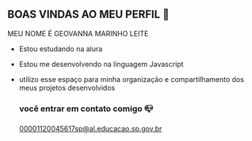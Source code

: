 ## BOAS VINDAS AO MEU PERFIL 💙

MEU NOME É GEOVANNA MARINHO LEITE

- Estou estudando na alura
- Estou me desenvolvendo na linguagem Javascript
- utilizo esse espaço para minha organização e compartilhamento dos meus projetos desenvolvidos

  ### você entrar em contato comigo 📪

  00001120045617sp@al.educacao.sp.gov.br
